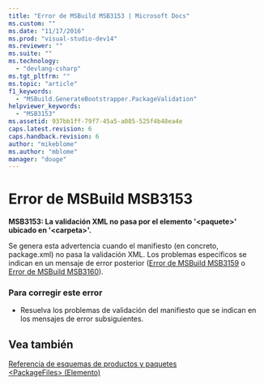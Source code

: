 ```yaml
---
title: "Error de MSBuild MSB3153 | Microsoft Docs"
ms.custom: ""
ms.date: "11/17/2016"
ms.prod: "visual-studio-dev14"
ms.reviewer: ""
ms.suite: ""
ms.technology: 
  - "devlang-csharp"
ms.tgt_pltfrm: ""
ms.topic: "article"
f1_keywords: 
  - "MSBuild.GenerateBootstrapper.PackageValidation"
helpviewer_keywords: 
  - "MSB3153"
ms.assetid: 937bb1ff-79f7-45a5-a085-525f4b48ea4e
caps.latest.revision: 6
caps.handback.revision: 6
author: "mikeblome"
ms.author: "mblome"
manager: "douge"
---
```

# Error de MSBuild MSB3153
**MSB3153: La validación XML no pasa por el elemento '\<paquete\>' ubicado en '\<carpeta\>'.**  
  
 Se genera esta advertencia cuando el manifiesto \(en concreto, package.xml\) no pasa la validación XML.  Los problemas específicos se indican en un mensaje de error posterior \([Error de MSBuild MSB3159](../misc/msbuild-error-msb3159.md) o [Error de MSBuild MSB3160](../misc/msbuild-error-msb3160.md)\).  
  
### Para corregir este error  
  
-   Resuelva los problemas de validación del manifiesto que se indican en los mensajes de error subsiguientes.  
  
## Vea también  
 [Referencia de esquemas de productos y paquetes](../deployment/product-and-package-schema-reference.md)   
 [\<PackageFiles\> \(Elemento\)](../deployment/packagefiles-element-bootstrapper.md)